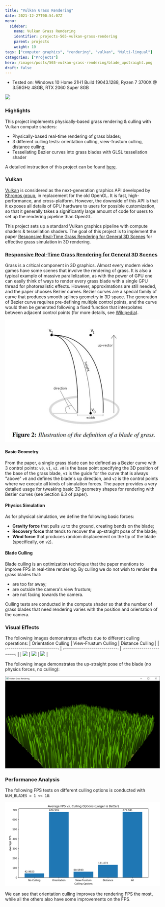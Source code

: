 ```yaml
---
title: "Vulkan Grass Rendering"
date: 2021-12-27T00:54:07Z
menu:
  sidebar:
    name: Vulkan Grass Rendering
    identifier: projects-565-vulkan-grass-rendering
    parent: projects
    weight: 10
tags: ["computer graphics", "rendering", "vulkan", "Multi-lingual"]
categories: ["Projects"]
hero: /images/posts/565-vulkan-grass-rendering/blade_upstraight.png
draft: false
---
```


* Tested on: Windows 10 Home 21H1 Build 19043.1288, Ryzen 7 3700X @ 3.59GHz 48GB, RTX 2060 Super 8GB

![](overall.gif)

### Highlights

This project implements physically-based grass rendering & culling with Vulkan compute shaders:

* Physically-based real-time rendering of grass blades;
* 3 different culling tests: orientation culling, view-frustum culling, distance culling;
* Tessellating Bezier curves into grass blades with GLSL tessellation shader

A detailed instruction of this project can be found [here](INSTRUCTION.md).

### Vulkan

[Vulkan](https://vulkan-tutorial.com/) is considered as the next-generation graphics API developed by [Khronos group](https://www.khronos.org/), in replacement for the old OpenGL. It is fast, high-performance, and cross-platform. However, the downside of this API is that it exposes all details of GPU hardware to users for possible customization, so that it generally takes a significantly large amount of code for users to set up the rendering pipeline than OpenGL.

This project sets up a standard Vulkan graphics pipeline with compute shaders & tessellation shaders. The goal of this project is to implement the paper [Responsive Real-Time Grass Rendering for General 3D Scenes](https://www.cg.tuwien.ac.at/research/publications/2017/JAHRMANN-2017-RRTG/JAHRMANN-2017-RRTG-draft.pdf) for effective grass simulation in 3D rendering.

### [Responsive Real-Time Grass Rendering for General 3D Scenes](https://www.cg.tuwien.ac.at/research/publications/2017/JAHRMANN-2017-RRTG/JAHRMANN-2017-RRTG-draft.pdf)

Grass is a critical component in 3D graphics. Almost every modern video games have some scenes that involve the rendering of grass. It is also a typical example of massive parallelization, as with the power of GPU one can easily think of ways to render every grass blade with a single GPU thread for photorealistic effects. However, approximations are still needed, and the paper chooses Bezier curves. Bezier curves are a special family of curve that produces smooth splines geometry in 3D space. The generation of Bezier curve requires pre-defining multiple control points, and the curve would then be generated following a fixed function that interpolates between adjacent control points (for more details, see [Wikipedia](https://en.wikipedia.org/wiki/B%C3%A9zier_curve)).

![](blade_model.jpg)

#### Basic Geometry

From the paper, a single grass blade can be defined as a Bezier curve with 3 control points: `v0`, `v1`, `v2`. `v0` is the base point specifying the 3D position of the base of the grass blade, `v1` is the guide for the curve that is always "above" `v0` and defines the blade's up direction, and `v2` is the control points where we execute all kinds of simulation forces. The paper provides a very detailed usage for tweaking basic 3D geometry shapes for rendering with Bezier curves (see Section 6.3 of paper).

#### Physics Simulation

As for physical simulation, we define the following basic forces:

* **Gravity force** that pulls `v2` to the ground, creating bends on the blade;
* **Recovery force** that tends to recover the up-straight pose of the blade;
* **Wind force** that produces random displacement on the tip of the blade (specifically, on `v2`).

#### Blade Culling

Blade culling is an optimization technique that the paper mentions to improve FPS in real-time rendering. By culling we do not wish to render the grass blades that:

* are too far away;
* are outside the camera's view frustum;
* are not facing towards the camera.

Culling tests are conducted in the compute shader so that the number of grass blades that need rendering varies with the position and orientation of the camera.

### Visual Effects

The following images demonstrates effects due to different culling operations:
|     Orientation Culling      |     View-Frustum Culling      |     Distance Culling      |
| :--------------------------: | :---------------------------: | :-----------------------: |
| ![](orientation_culling.gif) | ![](view_frustum_culling.gif) | ![](distance_culling.gif) |

The following image demonstrates the up-straight pose of the blade (no physics forces, no culling):

![](blade_upstraight.png)

### Performance Analysis

The following FPS tests on different culling options is conducted with `NUM_BLADES = 1 << 18`:

![](performance_analysis.png)

We can see that orientation culling improves the rendering FPS the most, while all the others also have some improvements on the FPS.

